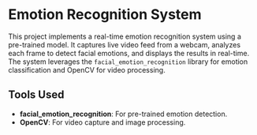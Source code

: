 # Emotion Recognition System

This project implements a real-time emotion recognition system using a pre-trained model. It captures live video feed from a webcam, analyzes each frame to detect facial emotions, and displays the results in real-time. The system leverages the `facial_emotion_recognition` library for emotion classification and OpenCV for video processing.

## Tools Used
- **facial_emotion_recognition**: For pre-trained emotion detection.
- **OpenCV**: For video capture and image processing.
